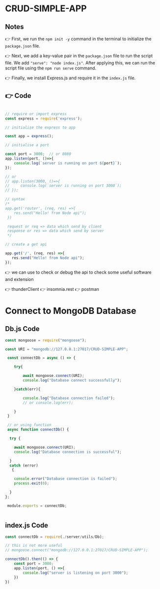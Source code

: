 # CRUD-SIMPLE-APP 

## Notes 

👉 First, we run the `npm init -y` command in the terminal to initialize the `package.json` file.

👉 Next, we add a key-value pair in the `package.json` file to run the script file. We add `"serve": "node index.js"`. After applying this, we can run the script file using the `npm run serve` command.

👉 Finally, we install Express.js and require it in the `index.js` file.

## 👉 Code 

```js

// require or import express
const express = require('express');

// initialise the express to app

const app = express();

// initialise a port 

const port = 3000;  // or 8080
app.listen(port, ()=>{
    console.log(`server is running on port ${port}`);
});

// or
// app.listen(3000, ()=>{
//     console.log(`server is running on port 3000`);
// });

// syntax
/*
app.get('router', (req, res) =>{
    res.send("Hello! from Node api");
 })

 request or req => data which send by client 
 response or res => data which send by server 
 */

// create a get api

app.get('/', (req, res) =>{
   res.send("Hello! from Node api");
});

```

👉 we can use to check or debug the api to check some useful software and extension 

👉 thunderClient
👉 insomnia.rest
👉 postman


# Connect to MongoDB Database

## Db.js Code

```js
const mongoose = require("mongoose");

const URI = "mongodb://127.0.0.1:27017/CRUD-SIMPLE-APP";

 const connectDb = async () => {

    try{

        await mongoose.connect(URI);
        console.log("Database connect successfully");

    }catch(err){

        console.log("Database connection failed");
        // or console.log(err);

    }
 }

 // or using function 
 async function connectDb() {

  try {

    await mongoose.connect(URI);
    console.log("Database connection is successful");

  } 
  catch (error)
   {

    console.error("Database connection is failed");
    process.exit(0);

  }
};

 module.exports = connectDb;



```

## index.js Code

```js
const connectDb = require(./server/utils/Db);

// this is not more useful 
// mongoose.connect("mongodb://127.0.0.1:27017/CRUD-SIMPLE-APP");

connectDb().then(() => {
    const port = 3000;
    app.listen(port, () =>{
        console.log("server is listening on port 3000");
    })
})

```